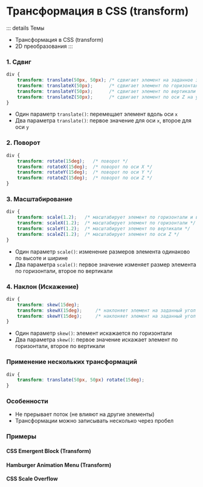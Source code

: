 # Трансформация в CSS (transform)

::: details Темы
- Трансформация в CSS (transform)
- 2D преобразования
:::

<!-- xxxxxxxxxxxxxxxxxxxxxxxxxxxxxxxxxxxxxxxxxxxxxxxxxxxxxxx -->
### 1. Сдвиг
<!-- xxxxxxxxxxxxxxxxxxxxxxxxxxxxxxxxxxxxxxxxxxxxxxxxxxxxxxx -->
```css
div {
	transform: translate(50px, 50px); /* сдвигает элемент на заданное значение по горизонтали и вертикали (положительное значение сдвигает вправо, отрицательное влево) */
	transform: translateX(50px);      /* сдвигает элемент по горизонтали на указанное значение */
	transform: translateY(50px);      /* сдвигает элемент по вертикали на указанное значение */
	transform: translateZ(50px);      /* сдвигает элемент по оси Z на указанное значение */
}
```

- Один параметр `translate()`: перемещает элемент вдоль оси `х`
- Два параметра `translate()`: первое значение для оси `х`, второе для оси `у`

<!-- xxxxxxxxxxxxxxxxxxxxxxxxxxxxxxxxxxxxxxxxxxxxxxxxxxxxxxx -->
### 2. Поворот
<!-- xxxxxxxxxxxxxxxxxxxxxxxxxxxxxxxxxxxxxxxxxxxxxxxxxxxxxxx -->
```css
div {
	transform: rotate(15deg);   /* поворот */
	transform: rotateX(15deg);  /* поворот по оси X */
	transform: rotateY(15deg);  /* поворот по оси Y */
	transform: rotateZ(15deg);  /* поворот по оси Z */	
}
```

<!-- xxxxxxxxxxxxxxxxxxxxxxxxxxxxxxxxxxxxxxxxxxxxxxxxxxxxxxx -->
### 3. Масштабирование
<!-- xxxxxxxxxxxxxxxxxxxxxxxxxxxxxxxxxxxxxxxxxxxxxxxxxxxxxxx -->
```css
div {
	transform: scale(1.2);   /* масштабирует элемент по горизонтали и вертикали */
	transform: scaleX(1.2);  /* масштабирует элемент по горизонтали */
	transform: scaleY(1.2);  /* масштабирует элемент по вертикали */
	transform: scaleZ(1.2);  /* масштабирует элемент по оси Z */	
}
```
- Один параметр `scale()`: изменение размеров элемента одинаково по высоте и ширине
- Два параметра `scale()`: первое значение изменяет размер элемента по горизонтали, второе по вертикали


<!-- xxxxxxxxxxxxxxxxxxxxxxxxxxxxxxxxxxxxxxxxxxxxxxxxxxxxxxx -->
### 4. Наклон (Искажение)
<!-- xxxxxxxxxxxxxxxxxxxxxxxxxxxxxxxxxxxxxxxxxxxxxxxxxxxxxxx -->
```css
div {
	transform: skew(15deg);
	transform: skewX(15deg);     /* наклоняет элемент на заданный угол по вертикали */
	transform: skewY(15deg);     /* наклоняет элемент на заданный угол по горизонтали */
}
```

- Один параметр `skew()`: элемент искажается по горизонтали
- Два параметра `skew()`: первое значение искажает элемент по горизонтали, второе по вертикали


<!-- xxxxxxxxxxxxxxxxxxxxxxxxxxxxxxxxxxxxxxxxxxxxxxxxxxxxxxx -->
### Применение нескольких трансформаций
<!-- xxxxxxxxxxxxxxxxxxxxxxxxxxxxxxxxxxxxxxxxxxxxxxxxxxxxxxx -->
```css
div {
	transform: translate(50px, 50px) rotate(15deg); 
}
```

<!-- xxxxxxxxxxxxxxxxxxxxxxxxxxxxxxxxxxxxxxxxxxxxxxxxxxxxxxx -->
### Особенности
<!-- xxxxxxxxxxxxxxxxxxxxxxxxxxxxxxxxxxxxxxxxxxxxxxxxxxxxxxx -->
- Не прерывает поток (не влияют на другие элементы)
- Трансформации можно записывать несколько через пробел


<!-- xxxxxxxxxxxxxxxxxxxxxxxxxxxxxxxxxxxxxxxxxxxxxxxxxxxxxxx -->
### Примеры
<!-- xxxxxxxxxxxxxxxxxxxxxxxxxxxxxxxxxxxxxxxxxxxxxxxxxxxxxxx -->

<!------------------------------------------------------------->
#### CSS Emergent Block (Transform)
<!------------------------------------------------------------->
<v-iframe
	height="350"
	src="https://codepen.io/it-school58/embed/PoWvwVZ?height=265&theme-id=default&default-tab=css,result"
/>

<!------------------------------------------------------------->
#### Hamburger Animation Menu (Transform)
<!------------------------------------------------------------->
<v-iframe
	height="350"
	src="https://codepen.io/it-school58/embed/rNjgaRK?height=265&theme-id=default&default-tab=css,result"
/>

<!------------------------------------------------------------->
#### CSS Scale Overflow
<!------------------------------------------------------------->
<v-iframe
	height="350"
	src="https://codepen.io/it-school58/embed/bGgyNyg?height=265&theme-id=default&default-tab=css,result"
/>
